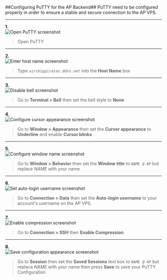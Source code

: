 ##Configuring PuTTY for the AP Backend##
PuTTY need to be configured properly in order to ensure a stable and secure connection to the AP VPS.

---
**1.**  
![Open PuTTY screenshot](open-putty.png)
> Open PuTTY

---
**2.**  
![Enter host name screenshot](add-host-name.png)
> Type `airshippirates.ddns.net` into the **Host Name** box

---
**3.**  
![Disable bell screenshot](bell-off.png)
> Go to **Terminal > Bell** then set the bell style to **None**

---
**4.**  
![Configure cursor appearance screenshot](cursor-app.png)
> Go to **Window > Appearance** then set the **Cursor appearance** to **Underline** and enable **Cursor blinks**

---
**5.**  
![Configure window name screenshot](win-name.png)
> Go to **Window > Behavior** then set the **Window title** to `NAME @ AP` but replace _NAME_ with your name

---
**6.**  
![Set auto-login username screenshot](set-user.png)
> Go to **Connection > Data** then set the **Auto-login username** to your account's username on the AP VPS.

---
**7.**  
![Enable compression screenshot](enable-comp.png)
> Go to **Connection > SSH** then **Enable Compression**

---
**8.**  
![Save configuration appearance screenshot](save-conf.png)
> Go to **Session** then set the **Saved Sessions** text box to `NAME @ AP` but replace _NAME_ with your name then press **Save** to save your PuTTY Configuration
